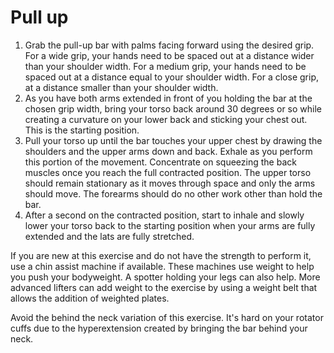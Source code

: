 # Pull up

1. Grab the pull-up bar with palms facing forward using the desired grip. For a wide grip, your hands need to be spaced out at a distance wider than your shoulder width. For a medium grip, your hands need to be spaced out at a distance equal to your shoulder width. For a close grip, at a distance smaller than your shoulder width.
2. As you have both arms extended in front of you holding the bar at the chosen grip width, bring your torso back around 30 degrees or so while creating a curvature on your lower back and sticking your chest out. This is the starting position.
3. Pull your torso up until the bar touches your upper chest by drawing the shoulders and the upper arms down and back. Exhale as you perform this portion of the movement. Concentrate on squeezing the back muscles once you reach the full contracted position. The upper torso should remain stationary as it moves through space and only the arms should move. The forearms should do no other work other than hold the bar.
4. After a second on the contracted position, start to inhale and slowly lower your torso back to the starting position when your arms are fully extended and the lats are fully stretched.

If you are new at this exercise and do not have the strength to perform it, use a chin assist machine if available. These machines use weight to help you push your bodyweight. A spotter holding your legs can also help. More advanced lifters can add weight to the exercise by using a weight belt that allows the addition of weighted plates.

Avoid the behind the neck variation of this exercise. It's hard on your rotator cuffs due to the hyperextension created by bringing the bar behind your neck.
